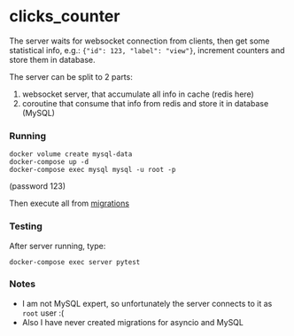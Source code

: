 # clicks_counter
The server waits for websocket connection from clients,
then get some statistical info,
e.g.: `{"id": 123, "label": "view"}`,
increment counters and store them in database.

The server can be split to 2 parts:
1) websocket server, that accumulate all info in cache (redis here)
2) coroutine that consume that info from redis and store
it in database (MySQL)


### Running
```
docker volume create mysql-data
docker-compose up -d
docker-compose exec mysql mysql -u root -p
```
(password 123)

Then execute all from
[migrations](./clicks_counter/migrations)

### Testing
After server running, type:
```
docker-compose exec server pytest
```

### Notes
* I am not MySQL expert, so unfortunately
the server connects to it as `root` user :(
* Also I have never created migrations for
asyncio and MySQL
